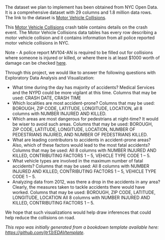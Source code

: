 The dataset we plan to implement has been obtained from NYC Open Data. It is a comprehensive dataset with 29 columns and 1.8 million data rows. The link to the dataset is [Motor Vehicle Collisions](https://data.cityofnewyork.us/Public-Safety/Motor-Vehicle-Collisions-Crashes/h9gi-nx95).

This [Motor Vehicle Collisions](https://data.cityofnewyork.us/Public-Safety/Motor-Vehicle-Collisions-Crashes/h9gi-nx95) crash table contains details on the crash event. The Motor Vehicle Collisions data tables has every row describing a motor vehicle collision and it contains information from all police reported motor vehicle collisions in NYC.

Note - A police report MV104-AN is required to be filled out for collisions where someone is injured or killed, or where there is at least $1000 worth of damage can be checked [here](https://www.nhtsa.gov/sites/nhtsa.dot.gov/files/documents/ny_overlay_mv-104an_rev05_2004.pdf).

Through this project, we would like to answer the following questions with Exploratory Data Analysis and Visualization:

* What time during the day has majority of accidents? Medical Services and the NYPD could be more vigilant at this time. Columns that may be used: CRASH DATE, CRASH TIME
* Which localities are most accident-prone? Columns that may be used: BOROUGH, ZIP CODE, LATITUDE, LONGITUDE, LOCATION, all 8 columns with NUMBER INJURED AND KILLED.
* Which areas are most dangerous for pedestrians at night-time? It would be wiser to avoid such areas. Columns that may be used: BOROUGH, ZIP CODE, LATITUDE, LONGITUDE, LOCATION, NUMBER OF PEDESTRIANS INJURED, AND NUMBER OF PEDESTRIANS KILLED.
* What are leading contributors to accidents in accident-prone areas? Also, which of these factors would lead to the most fatal accidents? Columns that may be used: All 8 columns with NUMBER INJURED AND KILLED, CONTRIBUTING FACTORS 1 – 5, VEHICLE TYPE CODE 1 – 5.
* What vehicle types are involved in the maximum number of fatal accidents? Columns that may be used: All 8 columns with NUMBER INJURED AND KILLED, CONTRIBUTING FACTORS 1 – 5, VEHICLE TYPE CODE 1 – 5.
* Analyzing data from 2012, was there a drop in the accidents in any area? Clearly, the measures taken to tackle accidents there would have worked. Columns that may be used: BOROUGH, ZIP CODE, LATITUDE, LONGITUDE, LOCATION All 8 columns with NUMBER INJURED AND KILLED, CONTRIBUTING FACTORS 1 – 5.

We hope that such visualizations would help draw inferences that could help reduce the collisions on road.


*This repo was initially generated from a bookdown template available here: https://github.com/jtr13/EDAVtemplate.*	
